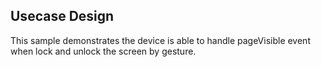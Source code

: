 ## Usecase Design

This sample demonstrates the device is able to handle pageVisible event when lock and unlock the screen by gesture.
